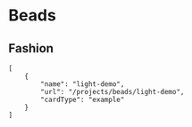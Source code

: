 # Beads

## Fashion

```codecard
[
    {
        "name": "light-demo",
        "url": "/projects/beads/light-demo",
        "cardType": "example"
    }
]
```


